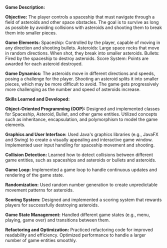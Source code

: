 **Game Description:**

  **Objective:**
  The player controls a spaceship that must navigate through a field of asteroids and other space obstacles. The goal is to survive as long as possible by avoiding collisions with        asteroids and shooting them to break them into smaller pieces.

  **Game Elements:**
  Spaceship: Controlled by the player, capable of moving in any direction and shooting bullets.
  Asteroids: Large space rocks that move in random directions. When shot, they break into smaller asteroids.
  Bullets: Fired by the spaceship to destroy asteroids.
  Score System: Points are awarded for each asteroid destroyed.


  **Game Dynamics:**
  The asteroids move in different directions and speeds, posing a challenge for the player.
  Shooting an asteroid splits it into smaller pieces, which may be more difficult to avoid.
  The game gets progressively more challenging as the number and speed of asteroids increase.

**Skills Learned and Developed:**

  **Object-Oriented Programming (OOP):**
  Designed and implemented classes for Spaceship, Asteroid, Bullet, and other game entities.
  Utilized concepts such as inheritance, encapsulation, and polymorphism to model the game elements.

  **Graphics and User Interface:**
  Used Java's graphics libraries (e.g., JavaFX and Swing) to create a visually appealing and interactive game window.
  Implemented user input handling for spaceship movement and shooting.

  **Collision Detection:**
  Learned how to detect collisions between different game entities, such as spaceships and asteroids or bullets and asteroids.

  **Game Loop:**
  Implemented a game loop to handle continuous updates and rendering of the game state.

  **Randomization:**
  Used random number generation to create unpredictable movement patterns for asteroids.

  **Scoring System:**
  Designed and implemented a scoring system that rewards players for successfully destroying asteroids.

  **Game State Management:**
  Handled different game states (e.g., menu, playing, game over) and transitions between them.

  **Refactoring and Optimization:**
  Practiced refactoring code for improved readability and efficiency.
  Optimized performance to handle a larger number of game entities smoothly.

